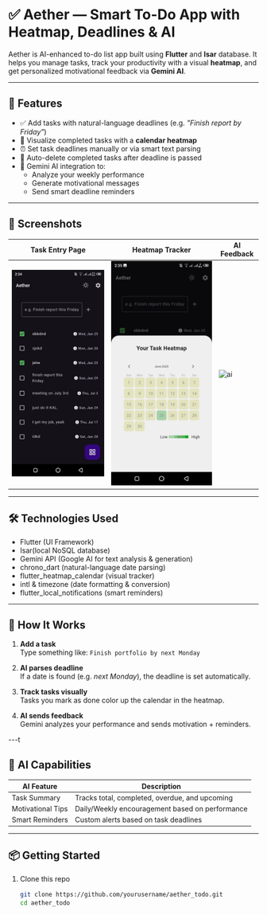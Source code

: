 
# ✅ Aether — Smart To-Do App with Heatmap, Deadlines & AI

Aether is AI-enhanced to-do list app built using **Flutter** and **Isar** database. It helps you manage tasks, track your productivity with a visual **heatmap**, and get personalized motivational feedback via **Gemini AI**.

---

## 🌟 Features

- ✅ Add tasks with natural-language deadlines (e.g. *"Finish report by Friday"*)
- 📆 Visualize completed tasks with a **calendar heatmap**
- ⏰ Set task deadlines manually or via smart text parsing
- 🎯 Auto-delete completed tasks after deadline is passed
- 🤖 Gemini AI integration to:
  - Analyze your weekly performance
  - Generate motivational messages
  - Send smart deadline reminders

---


## 📸 Screenshots

| Task Entry Page | Heatmap Tracker | AI Feedback |
|-----------------|-----------------|-------------|
| ![task](screenshots/task_entry.jpg) | ![heatmap](screenshots/heatmap.jpg) | ![ai](screenshots/ai_feedback.png) |



---

## 🛠️ Technologies Used

- Flutter (UI Framework)
- Isar(local NoSQL database)
- Gemini API (Google AI for text analysis & generation)
- chrono_dart (natural-language date parsing)
- flutter_heatmap_calendar (visual tracker)
- intl & timezone (date formatting & conversion)
- flutter_local_notifications (smart reminders)

---

## 🚀 How It Works

1. **Add a task**  
   Type something like: `Finish portfolio by next Monday`

2. **AI parses deadline**  
   If a date is found (e.g. *next Monday*), the deadline is set automatically.

3. **Track tasks visually**  
   Tasks you mark as done color up the calendar in the heatmap.

4. **AI sends feedback**  
   Gemini analyzes your performance and sends motivation + reminders.

---t

## 🧠 AI Capabilities

| AI Feature        | Description                                         |
|-------------------|-----------------------------------------------------|
| Task Summary      | Tracks total, completed, overdue, and upcoming     |
| Motivational Tips | Daily/Weekly encouragement based on performance    |
| Smart Reminders   | Custom alerts based on task deadlines              |

---

## 📦 Getting Started

1. Clone this repo  
   ```bash
   git clone https://github.com/yourusername/aether_todo.git
   cd aether_todo
